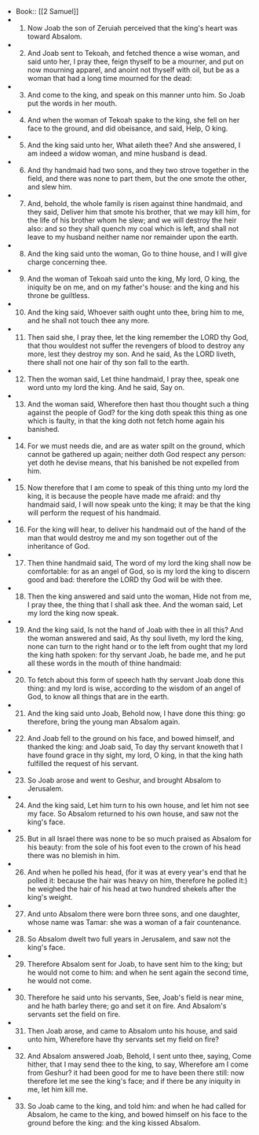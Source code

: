 - Book:: [[2 Samuel]]
- 1. Now Joab the son of Zeruiah perceived that the king's heart was toward Absalom.
- 2. And Joab sent to Tekoah, and fetched thence a wise woman, and said unto her, I pray thee, feign thyself to be a mourner, and put on now mourning apparel, and anoint not thyself with oil, but be as a woman that had a long time mourned for the dead:
- 3. And come to the king, and speak on this manner unto him. So Joab put the words in her mouth.
- 4. And when the woman of Tekoah spake to the king, she fell on her face to the ground, and did obeisance, and said, Help, O king.
- 5. And the king said unto her, What aileth thee? And she answered, I am indeed a widow woman, and mine husband is dead.
- 6. And thy handmaid had two sons, and they two strove together in the field, and there was none to part them, but the one smote the other, and slew him.
- 7. And, behold, the whole family is risen against thine handmaid, and they said, Deliver him that smote his brother, that we may kill him, for the life of his brother whom he slew; and we will destroy the heir also: and so they shall quench my coal which is left, and shall not leave to my husband neither name nor remainder upon the earth.
- 8. And the king said unto the woman, Go to thine house, and I will give charge concerning thee.
- 9. And the woman of Tekoah said unto the king, My lord, O king, the iniquity be on me, and on my father's house: and the king and his throne be guiltless.
- 10. And the king said, Whoever saith ought unto thee, bring him to me, and he shall not touch thee any more.
- 11. Then said she, I pray thee, let the king remember the LORD thy God, that thou wouldest not suffer the revengers of blood to destroy any more, lest they destroy my son. And he said, As the LORD liveth, there shall not one hair of thy son fall to the earth.
- 12. Then the woman said, Let thine handmaid, I pray thee, speak one word unto my lord the king. And he said, Say on.
- 13. And the woman said, Wherefore then hast thou thought such a thing against the people of God? for the king doth speak this thing as one which is faulty, in that the king doth not fetch home again his banished.
- 14. For we must needs die, and are as water spilt on the ground, which cannot be gathered up again; neither doth God respect any person: yet doth he devise means, that his banished be not expelled from him.
- 15. Now therefore that I am come to speak of this thing unto my lord the king, it is because the people have made me afraid: and thy handmaid said, I will now speak unto the king; it may be that the king will perform the request of his handmaid.
- 16. For the king will hear, to deliver his handmaid out of the hand of the man that would destroy me and my son together out of the inheritance of God.
- 17. Then thine handmaid said, The word of my lord the king shall now be comfortable: for as an angel of God, so is my lord the king to discern good and bad: therefore the LORD thy God will be with thee.
- 18. Then the king answered and said unto the woman, Hide not from me, I pray thee, the thing that I shall ask thee. And the woman said, Let my lord the king now speak.
- 19. And the king said, Is not the hand of Joab with thee in all this? And the woman answered and said, As thy soul liveth, my lord the king, none can turn to the right hand or to the left from ought that my lord the king hath spoken: for thy servant Joab, he bade me, and he put all these words in the mouth of thine handmaid:
- 20. To fetch about this form of speech hath thy servant Joab done this thing: and my lord is wise, according to the wisdom of an angel of God, to know all things that are in the earth.
- 21. And the king said unto Joab, Behold now, I have done this thing: go therefore, bring the young man Absalom again.
- 22. And Joab fell to the ground on his face, and bowed himself, and thanked the king: and Joab said, To day thy servant knoweth that I have found grace in thy sight, my lord, O king, in that the king hath fulfilled the request of his servant.
- 23. So Joab arose and went to Geshur, and brought Absalom to Jerusalem.
- 24. And the king said, Let him turn to his own house, and let him not see my face. So Absalom returned to his own house, and saw not the king's face.
- 25. But in all Israel there was none to be so much praised as Absalom for his beauty: from the sole of his foot even to the crown of his head there was no blemish in him.
- 26. And when he polled his head, (for it was at every year's end that he polled it: because the hair was heavy on him, therefore he polled it:) he weighed the hair of his head at two hundred shekels after the king's weight.
- 27. And unto Absalom there were born three sons, and one daughter, whose name was Tamar: she was a woman of a fair countenance.
- 28. So Absalom dwelt two full years in Jerusalem, and saw not the king's face.
- 29. Therefore Absalom sent for Joab, to have sent him to the king; but he would not come to him: and when he sent again the second time, he would not come.
- 30. Therefore he said unto his servants, See, Joab's field is near mine, and he hath barley there; go and set it on fire. And Absalom's servants set the field on fire.
- 31. Then Joab arose, and came to Absalom unto his house, and said unto him, Wherefore have thy servants set my field on fire?
- 32. And Absalom answered Joab, Behold, I sent unto thee, saying, Come hither, that I may send thee to the king, to say, Wherefore am I come from Geshur? it had been good for me to have been there still: now therefore let me see the king's face; and if there be any iniquity in me, let him kill me.
- 33. So Joab came to the king, and told him: and when he had called for Absalom, he came to the king, and bowed himself on his face to the ground before the king: and the king kissed Absalom.
